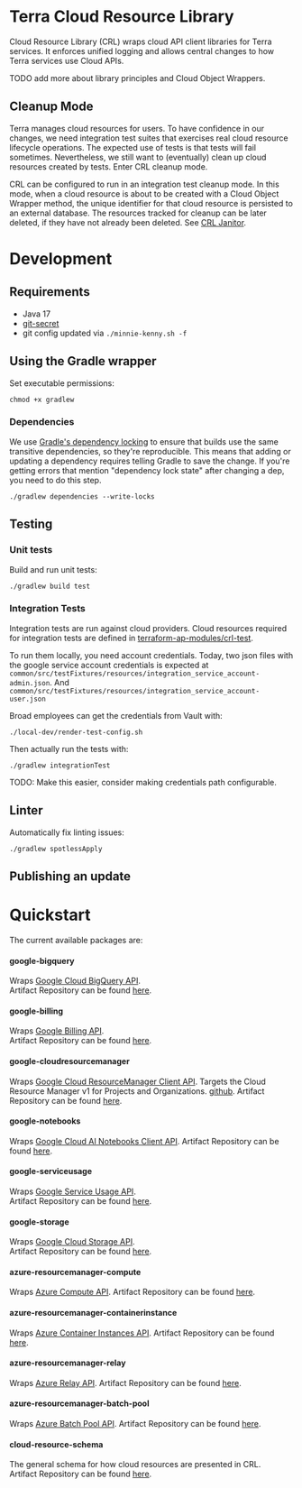 # Terra Cloud Resource Library

Cloud Resource Library (CRL) wraps cloud API client libraries for Terra services. It enforces unified logging and
allows central changes to how Terra services use Cloud APIs.

TODO add more about library principles and Cloud Object Wrappers.

## Cleanup Mode
Terra manages cloud resources for users. To have confidence in our changes, we need integration test suites that
exercises real cloud resource lifecycle operations. The expected use of tests is that tests will fail sometimes.
Nevertheless, we still want to (eventually) clean up cloud resources created by tests. Enter CRL cleanup mode.

CRL can be configured to run in an integration test cleanup mode. In this mode, when a cloud resource is about to be
created with a Cloud Object Wrapper method, the unique identifier for that cloud resource is persisted to an external
database. The resources tracked for cleanup can be later deleted, if they have not already been deleted. See
[CRL Janitor](https://github.com/DataBiosphere/crl-janitor).

# Development

## Requirements

- Java 17
- [git-secret](https://git-secret.io/installation)
- git config updated via `./minnie-kenny.sh -f`

## Using the Gradle wrapper
Set executable permissions:
```
chmod +x gradlew
```

### Dependencies
We use [Gradle's dependency locking](https://docs.gradle.org/current/userguide/dependency_locking.html)
to ensure that builds use the same transitive dependencies, so they're reproducible. This means that
adding or updating a dependency requires telling Gradle to save the change. If you're getting errors
that mention "dependency lock state" after changing a dep, you need to do this step.
```
./gradlew dependencies --write-locks
```

## Testing

### Unit tests
Build and run unit tests:
```
./gradlew build test
```

### Integration Tests
Integration tests are run against cloud providers. Cloud resources required for integration tests are defined in
[terraform-ap-modules/crl-test](https://github.com/broadinstitute/terraform-ap-modules/tree/master/crl-test).

To run them locally, you need account credentials. Today, two json files with the google service account credentials
is expected at `common/src/testFixtures/resources/integration_service_account-admin.json`.
And `common/src/testFixtures/resources/integration_service_account-user.json`

Broad employees can get the credentials from Vault with:
```
./local-dev/render-test-config.sh
```
Then actually run the tests with:
```
./gradlew integrationTest
```

TODO: Make this easier, consider making credentials path configurable.

## Linter
Automatically fix linting issues:
```
./gradlew spotlessApply
```

## Publishing an update

# Quickstart
The current available packages are:  
#### google-bigquery
Wraps [Google Cloud BigQuery API](https://cloud.google.com/bigquery/docs/apis).  
Artifact Repository can be found [here](https://broadinstitute.jfrog.io/broadinstitute/webapp/#/artifacts/browse/tree/General/libs-snapshot-local/bio/terra/cloud-resource-lib/google-bigquery).
#### google-billing
Wraps [Google Billing API](https://cloud.google.com/billing/docs/apis).  
Artifact Repository can be found [here](https://broadinstitute.jfrog.io/broadinstitute/webapp/#/artifacts/browse/tree/General/libs-snapshot-local/bio/terra/cloud-resource-lib/google-billing).
#### google-cloudresourcemanager
Wraps [Google Cloud ResourceManager Client API](https://cloud.google.com/resource-manager/docs/apis).
Targets the Cloud Resource Manager v1 for Projects and Organizations. [github](https://github.com/googleapis/google-api-java-client-services/tree/master/clients/google-api-services-cloudresourcemanager/v1).
Artifact Repository can be found [here](https://broadinstitute.jfrog.io/broadinstitute/webapp/#/artifacts/browse/tree/General/libs-snapshot-local/bio/terra/cloud-resource-lib/google-cloudresourcemanager).
#### google-notebooks
Wraps [Google Cloud AI Notebooks Client API](https://cloud.google.com/ai-platform/notebooks/docs/reference/rest).
Artifact Repository can be found [here](https://broadinstitute.jfrog.io/broadinstitute/webapp/#/artifacts/browse/tree/General/libs-snapshot-local/bio/terra/cloud-resource-lib/google-notebooks).
#### google-serviceusage
Wraps [Google Service Usage API](https://cloud.google.com/service-usage/docs/overview).  
Artifact Repository can be found [here](https://broadinstitute.jfrog.io/broadinstitute/webapp/#/artifacts/browse/tree/General/libs-snapshot-local/bio/terra/cloud-resource-lib/google-serviceusage).
#### google-storage
Wraps [Google Cloud Storage API](https://cloud.google.com/storage/docs/apis).  
Artifact Repository can be found [here](https://broadinstitute.jfrog.io/broadinstitute/webapp/#/artifacts/browse/tree/General/libs-snapshot-local/bio/terra/cloud-resource-lib/google-storage).
#### azure-resourcemanager-compute
Wraps [Azure Compute API](https://docs.microsoft.com/en-us/rest/api/compute/).
Artifact Repository can be found [here](https://broadinstitute.jfrog.io/broadinstitute/webapp/#/artifacts/browse/tree/General/libs-snapshot-local/bio/terra/cloud-resource-lib/azure-resourcemanager-compute).
#### azure-resourcemanager-containerinstance
Wraps [Azure Container Instances API](https://docs.microsoft.com/en-us/rest/api/container-instances/).
Artifact Repository can be found [here](https://broadinstitute.jfrog.io/broadinstitute/webapp/#/artifacts/browse/tree/General/libs-snapshot-local/bio/terra/cloud-resource-lib/azure-resourcemanager-containerinstance).
#### azure-resourcemanager-relay
Wraps [Azure Relay API](https://docs.microsoft.com/en-us/rest/api/relay/).
Artifact Repository can be found [here](https://broadinstitute.jfrog.io/broadinstitute/webapp/#/artifacts/browse/tree/General/libs-snapshot-local/bio/terra/cloud-resource-lib/azure-resourcemanager-relay).
#### azure-resourcemanager-batch-pool
Wraps [Azure Batch Pool API](https://learn.microsoft.com/en-us/rest/api/batchservice/pool).
Artifact Repository can be found [here](https://broadinstitute.jfrog.io/broadinstitute/webapp/#/artifacts/browse/tree/General/libs-snapshot-local/bio/terra/cloud-resource-lib/azure-resourcemanager-batch).
#### cloud-resource-schema
The general schema for how cloud resources are presented in CRL.   
Artifact Repository can be found [here](https://broadinstitute.jfrog.io/broadinstitute/webapp/#/artifacts/browse/tree/General/libs-snapshot-local/bio/terra/cloud-resource-lib/cloud-resource-schema).
